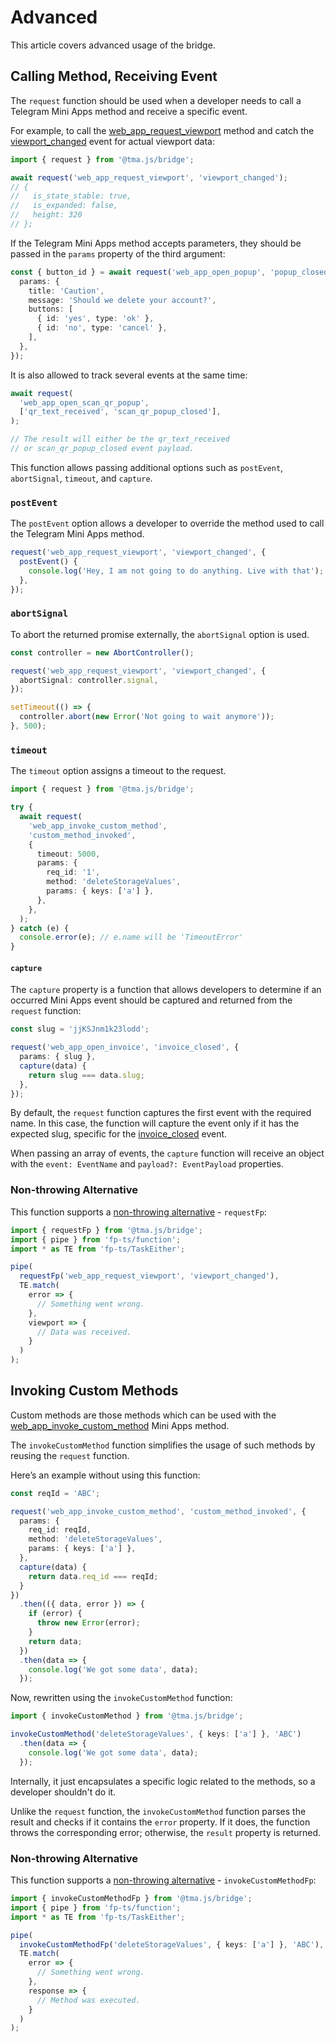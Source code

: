 # Advanced

This article covers advanced usage of the bridge.

## Calling Method, Receiving Event

The `request` function should be used when a developer needs to call a Telegram Mini Apps method and
receive a specific event.

For example, to call
the [web_app_request_viewport](../../platform/methods.md#web-app-request-viewport) method and catch
the [viewport_changed](../../platform/events.md#viewport-changed) event for actual viewport data:

```typescript
import { request } from '@tma.js/bridge';

await request('web_app_request_viewport', 'viewport_changed');
// {
//   is_state_stable: true,
//   is_expanded: false,
//   height: 320
// };
```

If the Telegram Mini Apps method accepts parameters, they should be passed in the `params` property
of the third argument:

```typescript
const { button_id } = await request('web_app_open_popup', 'popup_closed', {
  params: {
    title: 'Caution',
    message: 'Should we delete your account?',
    buttons: [
      { id: 'yes', type: 'ok' },
      { id: 'no', type: 'cancel' },
    ],
  },
});
```

It is also allowed to track several events at the same time:

```typescript
await request(
  'web_app_open_scan_qr_popup',
  ['qr_text_received', 'scan_qr_popup_closed'],
);

// The result will either be the qr_text_received 
// or scan_qr_popup_closed event payload.
```

This function allows passing additional options such as `postEvent`, `abortSignal`, `timeout`,
and `capture`.

### `postEvent`

The `postEvent` option allows a developer to override the method used to call the Telegram Mini Apps
method.

```typescript
request('web_app_request_viewport', 'viewport_changed', {
  postEvent() {
    console.log('Hey, I am not going to do anything. Live with that');
  },
});
```

### `abortSignal`

To abort the returned promise externally, the `abortSignal` option is used.

```ts
const controller = new AbortController();

request('web_app_request_viewport', 'viewport_changed', {
  abortSignal: controller.signal,
});

setTimeout(() => {
  controller.abort(new Error('Not going to wait anymore'));
}, 500);
```

### `timeout`

The `timeout` option assigns a timeout to the request.

```typescript
import { request } from '@tma.js/bridge';

try {
  await request(
    'web_app_invoke_custom_method',
    'custom_method_invoked',
    {
      timeout: 5000,
      params: {
        req_id: '1',
        method: 'deleteStorageValues',
        params: { keys: ['a'] },
      },
    },
  );
} catch (e) {
  console.error(e); // e.name will be 'TimeoutError'
}
```

#### `capture`

The `capture` property is a function that allows developers to determine if an occurred Mini Apps
event should be captured and returned from the `request` function:

```typescript
const slug = 'jjKSJnm1k23lodd';

request('web_app_open_invoice', 'invoice_closed', {
  params: { slug },
  capture(data) {
    return slug === data.slug;
  },
});
```

By default, the `request` function captures the first event with the required name. In this case,
the function will capture the event only if it has the expected slug, specific for the
[invoice_closed](../../platform/events.md#invoice-closed) event.

When passing an array of events, the `capture` function will receive an object with
the `event: EventName` and `payload?: EventPayload` properties.

### Non-throwing Alternative

This function supports a [non-throwing alternative](./non-throwing-functions.md) - `requestFp`:

```typescript
import { requestFp } from '@tma.js/bridge';
import { pipe } from 'fp-ts/function';
import * as TE from 'fp-ts/TaskEither';

pipe(
  requestFp('web_app_request_viewport', 'viewport_changed'),
  TE.match(
    error => {
      // Something went wrong.
    },
    viewport => {
      // Data was received.
    }
  )
);
```

## Invoking Custom Methods

Custom methods are those methods which can be used with
the [web_app_invoke_custom_method](../../platform/methods.md#web-app-invoke-custom-method) Mini
Apps
method.

The `invokeCustomMethod` function simplifies the usage of such methods by reusing the `request`
function.

Here’s an example without using this function:

```typescript
const reqId = 'ABC';

request('web_app_invoke_custom_method', 'custom_method_invoked', {
  params: {
    req_id: reqId,
    method: 'deleteStorageValues',
    params: { keys: ['a'] },
  },
  capture(data) {
    return data.req_id === reqId;
  }
})
  .then(({ data, error }) => {
    if (error) {
      throw new Error(error);
    }
    return data;
  })
  .then(data => {
    console.log('We got some data', data);
  });
```

Now, rewritten using the `invokeCustomMethod` function:

```typescript
import { invokeCustomMethod } from '@tma.js/bridge';

invokeCustomMethod('deleteStorageValues', { keys: ['a'] }, 'ABC')
  .then(data => {
    console.log('We got some data', data);
  });
```

Internally, it just encapsulates a specific logic related to the methods, so a developer shouldn't
do it.

Unlike the `request` function, the `invokeCustomMethod` function parses the result and checks if it
contains the `error` property. If it does, the function throws the corresponding error; otherwise,
the `result` property is returned.

### Non-throwing Alternative

This function supports a [non-throwing alternative](./non-throwing-functions.md) - `invokeCustomMethodFp`:

```typescript
import { invokeCustomMethodFp } from '@tma.js/bridge';
import { pipe } from 'fp-ts/function';
import * as TE from 'fp-ts/TaskEither';

pipe(
  invokeCustomMethodFp('deleteStorageValues', { keys: ['a'] }, 'ABC'),
  TE.match(
    error => {
      // Something went wrong.
    },
    response => {
      // Method was executed.
    }
  )
);
```